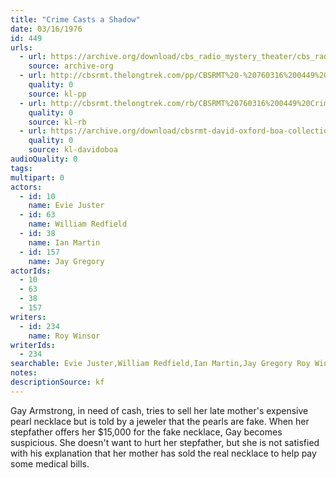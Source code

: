 ```yaml
---
title: "Crime Casts a Shadow"
date: 03/16/1976
id: 449
urls: 
  - url: https://archive.org/download/cbs_radio_mystery_theater/cbs_radio_mystery_theater-0401-0450.zip/cbs_radio_mystery_theater-0401-0450%2Fcbsrmt_0449_crime_casts_a_shadow.mp3
    source: archive-org
  - url: http://cbsrmt.thelongtrek.com/pp/CBSRMT%20-%20760316%200449%20Crime%20Casts%20a%20Shadow_pp.mp3
    quality: 0
    source: kl-pp
  - url: http://cbsrmt.thelongtrek.com/rb/CBSRMT%20760316%200449%20Crime%20Casts%20A%20Shadow_wuwm%20recorded%208_1_76.mp3
    quality: 0
    source: kl-rb
  - url: https://archive.org/download/cbsrmt-david-oxford-boa-collection/CBSRMT-760316-0449-Crime-Casts-a-Shadow-(128-44)_WBBM-JE-{BoA}.mp3
    quality: 0
    source: kl-davidoboa
audioQuality: 0
tags: 
multipart: 0
actors:  
  - id: 10
    name: Evie Juster  
  - id: 63
    name: William Redfield  
  - id: 38
    name: Ian Martin  
  - id: 157
    name: Jay Gregory
actorIds:  
  - 10  
  - 63  
  - 38  
  - 157
writers:  
  - id: 234
    name: Roy Winsor
writerIds:  
  - 234
searchable: Evie Juster,William Redfield,Ian Martin,Jay Gregory Roy Winsor
notes: 
descriptionSource: kf
---
```

Gay Armstrong, in need of cash, tries to sell her late mother's expensive pearl necklace but is told by a jeweler that the pearls are fake. When her stepfather offers her $15,000 for the fake necklace, Gay becomes suspicious. She doesn't want to hurt her stepfather, but she is not satisfied with his explanation that her mother has sold the real necklace to help pay some medical bills.